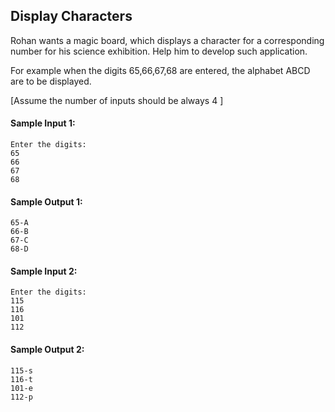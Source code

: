 ## Display Characters


Rohan wants a magic board, which displays a character for a corresponding number for his science exhibition. Help him to develop such application.

For example when the digits 65,66,67,68 are entered, the alphabet ABCD are to be displayed.

[Assume the number of inputs should be always 4 ]

#### Sample Input 1:
```
Enter the digits:
65
66
67
68
```

#### Sample Output 1:
```
65-A
66-B
67-C
68-D
```

#### Sample Input 2:
```
Enter the digits:
115
116
101
112
```


#### Sample Output 2:
```
115-s
116-t
101-e
112-p
```

